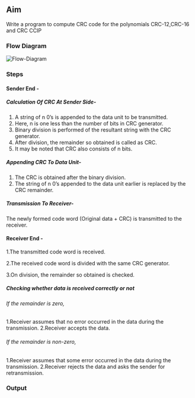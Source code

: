 
## Aim
Write a program to compute CRC code for the polynomials CRC-12,CRC-16 and CRC CCIP

### Flow Diagram
![Flow-Diagram](https://media.geeksforgeeks.org/wp-content/uploads/detect14.jpg)
### Steps

#### Sender End -

##### Calculation Of CRC At Sender Side-
  1.  A string of n 0’s is appended to the data unit to be transmitted.
  2.  Here, n is one less than the number of bits in CRC generator.
  3.  Binary division is performed of the resultant string with the CRC generator.
  4.  After division, the remainder so obtained is called as CRC.
  5.  It may be noted that CRC also consists of n bits.
  
##### Appending CRC To Data Unit-
  1. The CRC is obtained after the binary division.
  2. The string of n 0’s appended to the data unit earlier is replaced by the CRC remainder.
  
##### Transmission To Receiver-
  The newly formed code word (Original data + CRC) is transmitted to the receiver.
  
#### Receiver End -

   1.The transmitted code word is received.
   
   2.The received code word is divided with the same CRC generator.
   
   3.On division, the remainder so obtained is checked.
 
##### Checking whether data is received correctly or not 
###### If the remainder is zero,

  1.Receiver assumes that no error occurred in the data during the transmission.
  2.Receiver accepts the data.
  
###### If the remainder is non-zero,
   1.Receiver assumes that some error occurred in the data during the transmission.
   2.Receiver rejects the data and asks the sender for retransmission.
 
### Output
